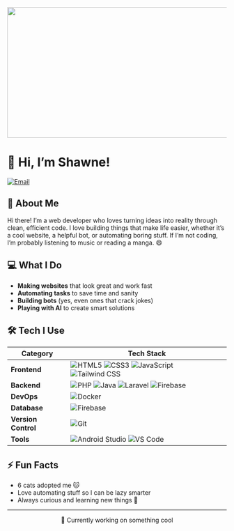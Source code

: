 <a href="https://github.com/devxb/gitanimals">
<img
  src="https://render.gitanimals.org/farms/xhide341"
  width="600"
  height="300"
/>
</a>


# 👋 Hi, I’m Shawne!  

[![Email](https://img.shields.io/badge/Email-shawnehgn10%40gmail.com-blue?style=flat-square&logo=gmail)](mailto:shawnehgn10@gmail.com)  

## 🚀 About Me  
Hi there! I’m a web developer who loves turning ideas into reality through clean, efficient code. I love building things that make life easier, whether it’s a cool website, a helpful bot, or automating boring stuff. If I’m not coding, I’m probably listening to music or reading a manga. 😄

## 💻 What I Do
- **Making websites** that look great and work fast  
- **Automating tasks** to save time and sanity  
- **Building bots** (yes, even ones that crack jokes)  
- **Playing with AI** to create smart solutions  

## 🛠️ Tech I Use  

| **Category**     | **Tech Stack**                                                                                                                                                             |
|-------------------|--------------------------------------------------------------------------------------------------------------------------------------------------------------------------|
| **Frontend**      | ![HTML5](https://img.shields.io/badge/HTML5-E34F26?style=flat-square&logo=html5&logoColor=white) ![CSS3](https://img.shields.io/badge/CSS3-1572B6?style=flat-square&logo=css3&logoColor=white) ![JavaScript](https://img.shields.io/badge/JavaScript-F7DF1E?style=flat-square&logo=javascript&logoColor=black) ![Tailwind CSS](https://img.shields.io/badge/Tailwind_CSS-38B2AC?style=flat-square&logo=tailwind-css&logoColor=white) |
| **Backend**       | ![PHP](https://img.shields.io/badge/PHP-777BB4?style=flat-square&logo=php&logoColor=white) ![Java](https://img.shields.io/badge/Java-007396?style=flat-square&logo=java&logoColor=white) ![Laravel](https://img.shields.io/badge/Laravel-FF2D20?style=flat-square&logo=laravel&logoColor=white) ![Firebase](https://img.shields.io/badge/Firebase-039BE5?style=flat-square&logo=firebase&logoColor=white) |
| **DevOps**        | ![Docker](https://img.shields.io/badge/Docker-2CA5E0?style=flat-square&logo=docker&logoColor=white) |
| **Database**      | ![Firebase](https://img.shields.io/badge/Firebase-039BE5?style=flat-square&logo=firebase&logoColor=white) |
| **Version Control**| ![Git](https://img.shields.io/badge/Git-F05032?style=flat-square&logo=git&logoColor=white) |
| **Tools**         | ![Android Studio](https://img.shields.io/badge/Android_Studio-3DDC84?style=flat-square&logo=android-studio&logoColor=white) ![VS Code](https://img.shields.io/badge/Visual_Studio_Code-0078D4?style=flat-square&logo=visual-studio-code&logoColor=white) |

## ⚡ Fun Facts
- 6 cats adopted me 🐱
- Love automating stuff so I can be lazy smarter  
- Always curious and learning new things 🚀  

---

<p align="center">
🔭 Currently working on something cool
</p>
